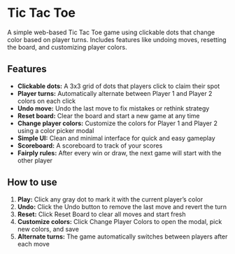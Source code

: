 # Tic Tac Toe

A simple web-based Tic Tac Toe game using clickable dots that change color based on player turns. Includes features like undoing moves, resetting the board, and customizing player colors.

## Features
- **Clickable dots:** A 3x3 grid of dots that players click to claim their spot
- **Player turns:** Automatically alternate between Player 1 and Player 2 colors on each click
- **Undo move:** Undo the last move to fix mistakes or rethink strategy
- **Reset board:** Clear the board and start a new game at any time
- **Change player colors:** Customize the colors for Player 1 and Player 2 using a color picker modal
- **Simple UI:** Clean and minimal interface for quick and easy gameplay
- **Scoreboard:** A scoreboard to track of your scores
- **Fairply rules:** After every win or draw, the next game will start with the other player

## How to use
1. **Play:** Click any gray dot to mark it with the current player’s color
2. **Undo:** Click the Undo button to remove the last move and revert the turn
3. **Reset:** Click Reset Board to clear all moves and start fresh
4. **Customize colors:** Click Change Player Colors to open the modal, pick new colors, and save
5. **Alternate turns:** The game automatically switches between players after each move
